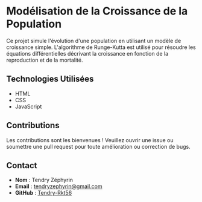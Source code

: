 # Modélisation de la Croissance de la Population

Ce projet simule l'évolution d'une population en utilisant un modèle de croissance simple. L'algorithme de Runge-Kutta est utilisé pour résoudre les équations différentielles décrivant la croissance en fonction de la reproduction et de la mortalité.


## Technologies Utilisées

- HTML
- CSS
- JavaScript

## Contributions
Les contributions sont les bienvenues ! Veuillez ouvrir une issue ou soumettre une pull request pour toute amélioration ou correction de bugs.

## Contact
- **Nom** : Tendry Zéphyrin
- **Email** : tendryzephyrin@gmail.com
- **GitHub** : [Tendry-Rkt56](https://github.com/Tendry-Rkt56)